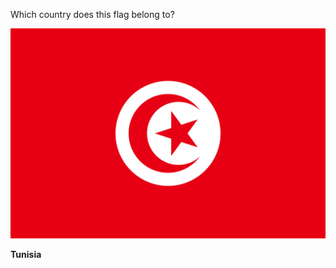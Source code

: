 Which country does this flag belong to?

![Flag of Tunisia](images/Flag_of_Tunisia.svg)
<!--question-->
**Tunisia**